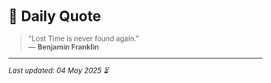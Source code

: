 # 📜 Daily Quote

> "Lost Time is never found again."  
> — **Benjamin Franklin**

---

_Last updated: 04 May 2025 ⏳_
